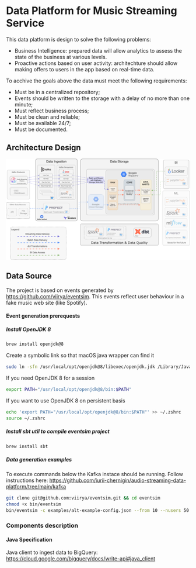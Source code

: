 # Data Platform for Music Streaming Service

This data platform is design to solve the following problems:
- Business Intelligence: prepared data will allow analytics to assess the state of the business at various levels. 
- Proactive actions based on user activity: architechture should allow making offers to users in the app based on real-time data.

To acchive the goals above the data must meet the following requirements: 
- Must be in a centralized repository; 
- Events should be written to the storage with a delay of no more than one minute;
- Must reflect business process;
- Must be clean and reliable;
- Must be available 24/7;
- Must be documented.


## Architecture Design

![plot](./architechture.png)

## Data Source

The project is based on events generated by https://github.com/viirya/eventsim. This events reflect user behaviour in a fake music web site (like Spotify).

#### Event generation prerequests

##### Install OpenJDK 8

```bash
brew install openjdk@8
```
Create a symbolic link so that macOS  java wrapper can find it
```bash
sudo ln -sfn /usr/local/opt/openjdk@8/libexec/openjdk.jdk /Library/Java/JavaVirtualMachines/openjdk-8.jdk 
```
 If you need OpenJDK 8 for a session
```bash
export PATH="/usr/local/opt/openjdk@8/bin:$PATH"
```
If you want to use OpenJDK 8 on persistent basis
```bash
echo 'export PATH="/usr/local/opt/openjdk@8/bin:$PATH"' >> ~/.zshrc
source ~/.zshrc
```

##### Install sbt util to compile eventsim project

```bash
brew install sbt
```

##### Data generation examples

To execute commands below the Kafka instace should be running. Follow instructions here: https://github.com/iurii-chernigin/audio-streaming-data-platform/tree/main/kafka

```bash
git clone git@github.com:viirya/eventsim.git && cd eventsim
chmod +x bin/eventsim
bin/eventsim -c examples/alt-example-config.json --from 10 --nusers 50 --growth-rate 0.30 -k localhost:9092 --continuous
```


### Components description
#### Java Specification

Java client to ingest data to BigQuery: https://cloud.google.com/bigquery/docs/write-api#java_client
